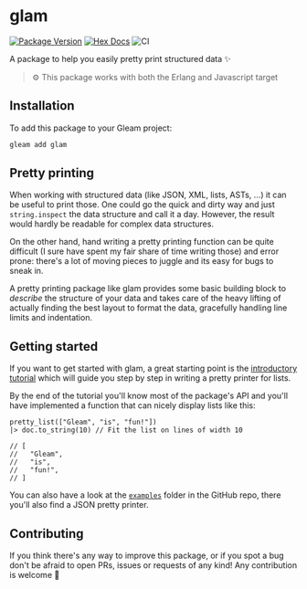 # glam

[![Package Version](https://img.shields.io/hexpm/v/glam)](https://hex.pm/packages/glam)
[![Hex Docs](https://img.shields.io/badge/hex-docs-ffaff3)](https://hexdocs.pm/glam/)
![CI](https://github.com/giacomocavalieri/glam/workflows/CI/badge.svg?branch=main)

A package to help you easily pretty print structured data ✨

> ⚙️ This package works with both the Erlang and Javascript target

## Installation

To add this package to your Gleam project:

```sh
gleam add glam
```

## Pretty printing

When working with structured data (like JSON, XML, lists, ASTs, ...) it can
be useful to print those.
One could go the quick and dirty way and just `string.inspect` the data
structure and call it a day. However, the result would hardly be readable for
complex data structures.

On the other hand, hand writing a pretty printing function can be quite
difficult (I sure have spent my fair share of time writing those) and error
prone: there's a lot of moving pieces to juggle and its easy for bugs to sneak
in.

A pretty printing package like glam provides some basic building block to
_describe_ the structure of your data and takes care of the heavy lifting of
actually finding the best layout to format the data, gracefully handling line
limits and indentation.

## Getting started

If you want to get started with glam, a great starting point is the
[introductory tutorial](https://hexdocs.pm/glam/01_gleam_lists) which will guide
you step by step in writing a pretty printer for lists.

By the end of the tutorial you'll know most of the package's API and you'll have
implemented a function that can nicely display lists like this:

```gleam
pretty_list(["Gleam", "is", "fun!"])
|> doc.to_string(10) // Fit the list on lines of width 10

// [
//   "Gleam",
//   "is",   
//   "fun!",   
// ]
```

You can also have a look at the
[`examples`](https://github.com/giacomocavalieri/glam/tree/main/src/examples)
folder in the GitHub repo, there you'll also find a JSON pretty printer.

## Contributing

If you think there's any way to improve this package, or if you spot a bug
don't be afraid to open PRs, issues or requests of any kind!
Any contribution is welcome 💜
